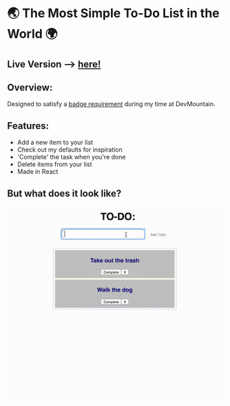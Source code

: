# 🌏 The Most Simple To-Do List in the World 🌍

## Live Version --> [here!](simple-todo.now.sh)

## Overview:
Designed to satisfy a [badge requirement](https://github.com/devmountain/react-assessment) during my time at DevMountain. 

## Features:
- Add a new item to your list
- Check out my defaults for inspiration
- 'Complete' the task when you're done
- Delete items from your list
- Made in React

## But what does it look like?

![The Final Product](https://github.com/kale-stew/static-todo-list/blob/master/src/todo.gif)
